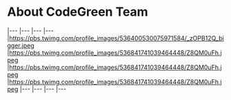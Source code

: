 About CodeGreen Team
===========================

|--- |--- |--- |---
|https://pbs.twimg.com/profile_images/536400530075971584/_zOPB12Q_bigger.jpeg
|https://pbs.twimg.com/profile_images/536841741039464448/Z8QM0uFh.jpeg
|https://pbs.twimg.com/profile_images/536841741039464448/Z8QM0uFh.jpeg
|https://pbs.twimg.com/profile_images/536841741039464448/Z8QM0uFh.jpeg
|--- |--- |--- |---
